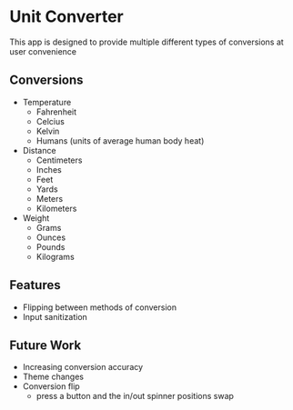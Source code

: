 # Unit Converter
This app is designed to provide multiple different types of conversions at user convenience

## Conversions
- Temperature
    * Fahrenheit
    * Celcius
    * Kelvin
    * Humans (units of average human body heat)
- Distance
    * Centimeters
    * Inches
    * Feet
    * Yards
    * Meters
    * Kilometers
- Weight
    * Grams
    * Ounces
    * Pounds
    * Kilograms

## Features
- Flipping between methods of conversion
- Input sanitization

## Future Work
- Increasing conversion accuracy
- Theme changes
- Conversion flip
  * press a button and the in/out spinner positions swap
